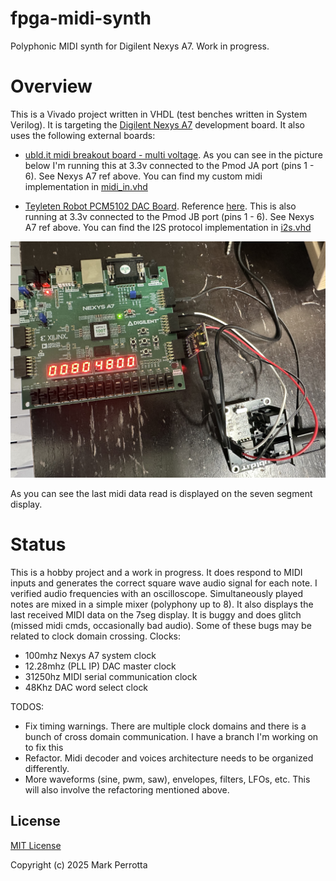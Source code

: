 # fpga-midi-synth
Polyphonic MIDI synth for Digilent Nexys A7. Work in progress.

# Overview
This is a Vivado project written in VHDL (test benches written in System Verilog). It is targeting the [Digilent Nexys A7](https://digilent.com/reference/programmable-logic/nexys-a7/reference-manual) development board. It also uses the following external boards:

 - [ubld.it midi breakout board - multi voltage](https://www.amazon.com/dp/B08JC1SZHG). As you can see in the picture below I'm running this at 3.3v connected to the Pmod JA port (pins 1 - 6). See Nexys A7 ref above. You can find my custom midi implementation in [midi_in.vhd](polysynth/polysynth.srcs/sources_1/new/midi_in.vhd)

 - [Teyleten Robot PCM5102 DAC Board](https://www.amazon.com/dp/B09C5QX228). Reference [here](https://www.ti.com/lit/ds/symlink/pcm5102.pdf). This is also running at 3.3v connected to the Pmod JB port (pins 1 - 6). See Nexys A7 ref above. You can find the I2S protocol implementation in [i2s.vhd](polysynth/polysynth.srcs/sources_1/new/i2s.vhd)

![The Setup](fpga-synth.jpeg)

As you can see the last midi data read is displayed on the seven segment display.
 # Status

This is a hobby project and a work in progress. It does respond to MIDI inputs and generates the correct square wave audio signal for each note. I verified audio frequencies with an oscilloscope. Simultaneously played notes are mixed in a simple mixer (polyphony up to 8). It also displays the last received MIDI data on the 7seg display. It is buggy and does glitch (missed midi cmds, occasionally bad audio). Some of these bugs may be related to clock domain crossing. Clocks:
 - 100mhz Nexys A7 system clock
 - 12.28mhz (PLL IP) DAC master clock
 - 31250hz MIDI serial communication clock
 - 48Khz DAC word select clock

TODOS:
 - Fix timing warnings. There are multiple clock domains and there is a bunch of cross domain communication. I have a branch I'm working on to fix this
 - Refactor. Midi decoder and voices architecture needs to be organized differently. 
 - More waveforms (sine, pwm, saw), envelopes, filters, LFOs, etc. This will also involve the refactoring mentioned above. 

## License

[MIT License](./LICENSE)

Copyright (c) 2025 Mark Perrotta
